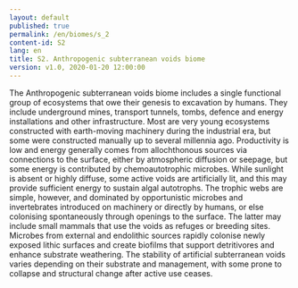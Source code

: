 ```yaml
---
layout: default
published: true
permalink: /en/biomes/s_2
content-id: S2
lang: en
title: S2. Anthropogenic subterranean voids biome
version: v1.0, 2020-01-20 12:00:00
---
```


The Anthropogenic subterranean voids biome includes a single functional group of ecosystems that owe their genesis to excavation by humans. They include underground mines, transport tunnels, tombs, defence and energy installations and other infrastructure. Most are very young ecosystems constructed with earth-moving machinery during the industrial era, but some were constructed manually up to several millennia ago. Productivity is low and energy generally comes from allochthonous sources via connections to the surface, either by atmospheric diffusion or seepage, but some energy is contributed by chemoautotrophic microbes. While sunlight is absent or highly diffuse, some active voids are artificially lit, and this may provide sufficient energy to sustain algal autotrophs. The trophic webs are simple, however, and dominated by opportunistic microbes and invertebrates introduced on machinery or directly by humans, or else colonising spontaneously through openings to the surface. The latter may include small mammals that use the voids as refuges or breeding sites. Microbes from external and endolithic sources rapidly colonise newly exposed lithic surfaces and create biofilms that support detritivores and enhance substrate weathering. The stability of artificial subterranean voids varies depending on their substrate and management, with some prone to collapse and structural change after active use ceases.
